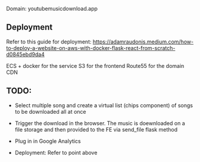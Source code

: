 Domain: youtubemusicdownload.app

## Deployment

Refer to this guide for deployment: 
https://adamraudonis.medium.com/how-to-deploy-a-website-on-aws-with-docker-flask-react-from-scratch-d0845ebd9da4

ECS + docker for the service
S3 for the frontend
Route55 for the domain
CDN

## TODO:

- Select multiple song and create a virtual list (chips component) of songs to be downloaded all at once

- Trigger the download in the browser. The music is doewnloaded on a file storage and then provided to the FE via send_file flask method

- Plug in in Google Analytics

- Deployment: Refer to point above